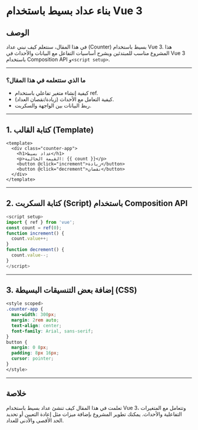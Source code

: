 # بناء عداد بسيط باستخدام Vue 3

## الوصف
في هذا المقال، سنتعلم كيف نبني عداد (Counter) بسيط باستخدام Vue 3. هذا المشروع مناسب للمبتدئين ويشرح أساسيات التفاعل مع البيانات والأحداث في Vue 3 باستخدام Composition API و`<script setup>`.

---

### ما الذي ستتعلمه في هذا المقال؟
- كيفية إنشاء متغير تفاعلي باستخدام ref.
- كيفية التعامل مع الأحداث (زيادة/نقصان العداد).
- ربط البيانات بين الواجهة والسكربت.

---

## 1. كتابة القالب (Template)

```vue
<template>
  <div class="counter-app">
    <h1>عداد بسيط</h1>
    <p>القيمة الحالية: {{ count }}</p>
    <button @click="increment">زيادة</button>
    <button @click="decrement">نقصان</button>
  </div>
</template>
```

---

## 2. كتابة السكربت (Script) باستخدام Composition API

```js
<script setup>
import { ref } from 'vue';
const count = ref(0);
function increment() {
  count.value++;
}
function decrement() {
  count.value--;
}
</script>
```

---

## 3. إضافة بعض التنسيقات البسيطة (CSS)

```css
<style scoped>
.counter-app {
  max-width: 300px;
  margin: 2rem auto;
  text-align: center;
  font-family: Arial, sans-serif;
}
button {
  margin: 0 8px;
  padding: 8px 16px;
  cursor: pointer;
}
</style>
```

---

## خلاصة
تعلمت في هذا المقال كيف تنشئ عداد بسيط باستخدام Vue 3، وتتعامل مع المتغيرات التفاعلية والأحداث. يمكنك تطوير المشروع بإضافة ميزات مثل إعادة التعيين أو تحديد الحد الأقصى والأدنى للعداد.
